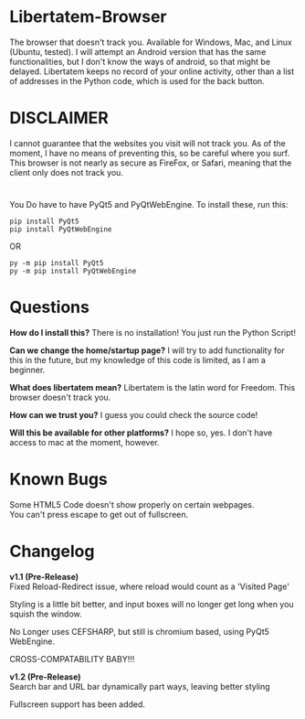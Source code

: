 # Libertatem-Browser
The browser that doesn't track you.  Available for Windows, Mac, and Linux (Ubuntu, tested).
I will attempt an Android version that has the same functionalities, but I don't know the ways of android, so that might be delayed.
Libertatem keeps no record of your online activity, other than a list of addresses in the Python code, which is used for the back button.  

# DISCLAIMER

I cannot guarantee that the websites you visit will not track you.  As of the moment, I have no means of preventing this, so be careful where you surf.  This browser is not nearly as secure as FireFox, or Safari, meaning that the client only does not track you.  

#  
You Do have to have PyQt5 and PyQtWebEngine.  To install these, run this:
```
pip install PyQt5
pip install PyQtWebEngine
```
OR
```
py -m pip install PyQt5
py -m pip install PyQtWebEngine
```

# Questions
**How do I install this?**
There is no installation!  You just run the Python Script!

**Can we change the home/startup page?**
I will try to add functionality for this in the future, but my knowledge of this code is limited, as I am a beginner.

**What does libertatem mean?**
Libertatem is the latin word for Freedom.  This browser doesn't track you.

**How can we trust you?**
I guess you could check the source code!

**Will this be available for other platforms?**
I hope so, yes.  I don't have access to mac at the moment, however.

# Known Bugs
Some HTML5 Code doesn't show properly on certain webpages.  
You can't press escape to get out of fullscreen.

# Changelog #

**v1.1 (Pre-Release)**  
Fixed Reload-Redirect issue, where reload would count as a 'Visited Page'

Styling is a little bit better, and input boxes will no longer get long when you squish the window.

No Longer uses CEFSHARP, but still is chromium based, using PyQt5 WebEngine.

CROSS-COMPATABILITY BABY!!!  


**v1.2 (Pre-Release)**  
Search bar and URL bar dynamically part ways, leaving better styling

Fullscreen support has been added.
